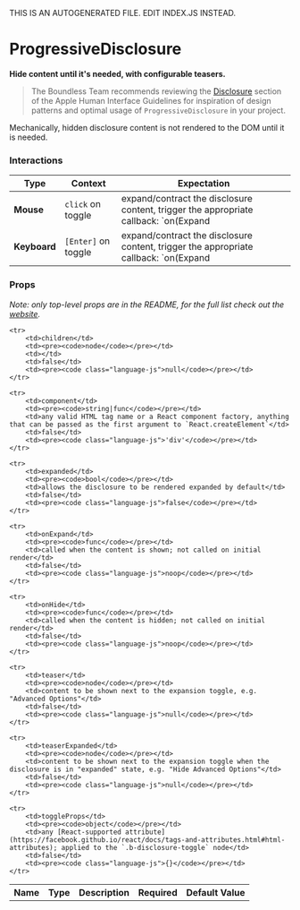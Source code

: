THIS IS AN AUTOGENERATED FILE. EDIT INDEX.JS INSTEAD.

# ProgressiveDisclosure
__Hide content until it's needed, with configurable teasers.__

> The Boundless Team recommends reviewing the [Disclosure](https://developer.apple.com/library/mac/documentation/UserExperience/Conceptual/OSXHIGuidelines/ControlsButtons.html#//apple_ref/doc/uid/20000957-CH48-SW12) section of the Apple Human Interface Guidelines for inspiration of design patterns and optimal usage of `ProgressiveDisclosure` in your project.

Mechanically, hidden disclosure content is not rendered to the DOM until it is needed.

### Interactions

Type | Context | Expectation
---- | ------- | -----------
__Mouse__ | `click` on toggle | expand/contract the disclosure content, trigger the appropriate callback: `on(Expand|Hide)`
__Keyboard__ | `[Enter]` on toggle | expand/contract the disclosure content, trigger the appropriate callback: `on(Expand|Hide)`

### Props

_Note: only top-level props are in the README, for the full list check out the [website](http://boundless.js.org/ProgressiveDisclosure#props)._

<table>
    <tr>
        <th>Name</th>
        <th>Type</th>
        <th>Description</th>
        <th>Required</th>
        <th>Default Value</th>
    </tr>
    
    <tr>
        <td>children</td>
        <td><pre><code>node</code></pre></td>
        <td></td>
        <td>false</td>
        <td><pre><code class="language-js">null</code></pre></td>
    </tr>
    
    <tr>
        <td>component</td>
        <td><pre><code>string|func</code></pre></td>
        <td>any valid HTML tag name or a React component factory, anything that can be passed as the first argument to `React.createElement`</td>
        <td>false</td>
        <td><pre><code class="language-js">'div'</code></pre></td>
    </tr>
    
    <tr>
        <td>expanded</td>
        <td><pre><code>bool</code></pre></td>
        <td>allows the disclosure to be rendered expanded by default</td>
        <td>false</td>
        <td><pre><code class="language-js">false</code></pre></td>
    </tr>
    
    <tr>
        <td>onExpand</td>
        <td><pre><code>func</code></pre></td>
        <td>called when the content is shown; not called on initial render</td>
        <td>false</td>
        <td><pre><code class="language-js">noop</code></pre></td>
    </tr>
    
    <tr>
        <td>onHide</td>
        <td><pre><code>func</code></pre></td>
        <td>called when the content is hidden; not called on initial render</td>
        <td>false</td>
        <td><pre><code class="language-js">noop</code></pre></td>
    </tr>
    
    <tr>
        <td>teaser</td>
        <td><pre><code>node</code></pre></td>
        <td>content to be shown next to the expansion toggle, e.g. "Advanced Options"</td>
        <td>false</td>
        <td><pre><code class="language-js">null</code></pre></td>
    </tr>
    
    <tr>
        <td>teaserExpanded</td>
        <td><pre><code>node</code></pre></td>
        <td>content to be shown next to the expansion toggle when the disclosure is in "expanded" state, e.g. "Hide Advanced Options"</td>
        <td>false</td>
        <td><pre><code class="language-js">null</code></pre></td>
    </tr>
    
    <tr>
        <td>toggleProps</td>
        <td><pre><code>object</code></pre></td>
        <td>any [React-supported attribute](https://facebook.github.io/react/docs/tags-and-attributes.html#html-attributes); applied to the `.b-disclosure-toggle` node</td>
        <td>false</td>
        <td><pre><code class="language-js">{}</code></pre></td>
    </tr>
    
</table>
